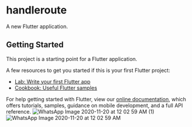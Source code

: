 # handleroute

A new Flutter application.

## Getting Started

This project is a starting point for a Flutter application.

A few resources to get you started if this is your first Flutter project:

- [Lab: Write your first Flutter app](https://flutter.dev/docs/get-started/codelab)
- [Cookbook: Useful Flutter samples](https://flutter.dev/docs/cookbook)

For help getting started with Flutter, view our
[online documentation](https://flutter.dev/docs), which offers tutorials,
samples, guidance on mobile development, and a full API reference.
![WhatsApp Image 2020-11-20 at 12 02 59 AM (1)](https://user-images.githubusercontent.com/72099262/99706699-a8920d80-2ac5-11eb-995b-4609453dc60c.jpeg)
![WhatsApp Image 2020-11-20 at 12 02 59 AM](https://user-images.githubusercontent.com/72099262/99706718-ad56c180-2ac5-11eb-9a85-224507756d3c.jpeg)
  
